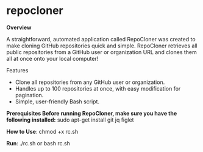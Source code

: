 # repocloner
**Overview**

A straightforward, automated application called RepoCloner was created to make cloning GitHub repositories quick and simple. RepoCloner retrieves all public repositories from a GitHub user or organization URL and clones them all at once onto your local computer!

Features
* Clone all repositories from any GitHub user or organization.
* Handles up to 100 repositories at once, with easy modification for pagination.
* Simple, user-friendly Bash script.

**Prerequisites
Before running RepoCloner, make sure you have the following installed:**
sudo apt-get install git jq figlet

**How to Use**: chmod +x rc.sh


**Run**: ./rc.sh or bash rc.sh
